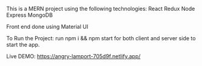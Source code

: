 This is a MERN project using the following technologies:
React
Redux
Node
Express 
MongoDB

Front end done using Material UI

To Run the Project:
run npm i && npm start for both client and server side to start the app.

Live DEMO: https://angry-lamport-705d9f.netlify.app/